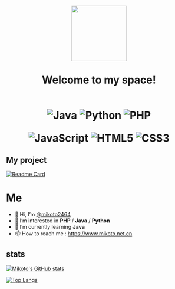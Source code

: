 <h1 align="center">
  <br>
  <a href="https://www.mikoto.net.cn" alt="logo" ><img src="http://file.mikoto.net.cn/icon.jpg" width="150" /></a>
  <br><br>
  Welcome to my space!
  <br><br>
  
  ![Java](https://img.shields.io/badge/Java-blue?style=plastic&logoColor=FFFFFF&logo=java&color=3776AB)
  ![Python](https://img.shields.io/badge/Python-blue?style=plastic&logoColor=FFFFFF&logo=python&color=3776AB)
  ![PHP](https://img.shields.io/badge/PHP-blue?style=plastic&logoColor=FFFFFF&logo=php&color=777BB4)
  
  ![JavaScript](https://img.shields.io/badge/JavaScript-blue?style=plastic&logoColor=FFFFFF&logo=javascript&color=F7DF1E)
  ![HTML5](https://img.shields.io/badge/HTML5-blue?style=plastic&logoColor=FFFFFF&logo=html5&color=E34F26)
  ![CSS3](https://img.shields.io/badge/CSS3-blue?style=plastic&logoColor=FFFFFF&logo=css3&color=1572B6)
</h1>

## My project

[![Readme Card](https://github-readme-stats.vercel.app/api/pin/?username=mikoto2464&repo=pixiv)](https://github.com/mikoto2464/pixiv)

# Me

- 👋 Hi, I’m [@mikoto2464](https://github.com/mikoto2464)
- 👀 I’m interested in **PHP** / **Java** / **Python**
- 🌱 I’m currently learning **Java**
- 📫 How to reach me : <https://www.mikoto.net.cn>

## stats
[![Mikoto's GitHub stats](https://github-readme-stats.vercel.app/api?username=mikoto2464)](https://github.com/anuraghazra/github-readme-stats)

[![Top Langs](https://github-readme-stats.vercel.app/api/top-langs/?username=mikoto2464&layout=compact)](https://github.com/anuraghazra/github-readme-stats)
